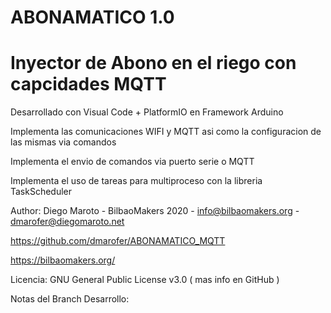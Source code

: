# ABONAMATICO 1.0

# Inyector de Abono en el riego con capcidades MQTT

Desarrollado con Visual Code + PlatformIO en Framework Arduino

Implementa las comunicaciones WIFI y MQTT asi como la configuracion de las mismas via comandos

Implementa el envio de comandos via puerto serie o MQTT

Implementa el uso de tareas para multiproceso con la libreria TaskScheduler

Author: Diego Maroto - BilbaoMakers 2020 - info@bilbaomakers.org - dmarofer@diegomaroto.net

https://github.com/dmarofer/ABONAMATICO_MQTT

https://bilbaomakers.org/

Licencia: GNU General Public License v3.0 ( mas info en GitHub )


Notas del Branch Desarrollo: